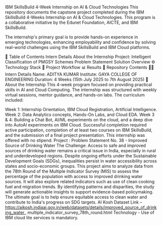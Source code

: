 IBM SkillsBuild 4-Week Internship on AI & Cloud Technologies
This repository documents the capstone project completed during the IBM SkillsBuild 4-Weeks Internship on AI & Cloud Technologies. This program is a collaborative initiative by the Edunet Foundation, AICTE, and IBM SkillsBuild.

The internship's primary goal is to provide hands-on experience in emerging technologies, enhancing employability and confidence by solving real-world challenges using the IBM SkillsBuild and IBM Cloud platforms.

📝 Table of Contents
Intern Details
About the Internship
Project: Intelligent Classification of PMGSY Schemes
Problem Statement
Solution Overview
⚙ Technology Stack
🚀 Project Workflow
📊 Results
📁 Repository Contents
👨‍💻 Intern Details
Name: ADITYA KUMAR
Institute: GAYA COLLEGE OF ENGINEERING
Duration: 4 Weeks (15th July 2025 to 7th August 2025)
📖 About the Internship
This 4-week program focused on providing practical skills in AI and Cloud Computing. The internship was structured with weekly virtual sessions, mentor guidance, and hands-on labs. The curriculum included:

Week 1: Internship Orientation, IBM Cloud Registration, Artificial Intelligence.
Week 2: Data Analytics concepts, Hands-On Labs, and Cloud EDA.
Week 3 & 4: Building a Chat Bot, AI/ML experiments on the cloud, and a deep dive into AutoAI experiments on IBM Cloud.
Successful completion required active participation, completion of at least two courses on IBM SkillsBuild, and the submission of a final project presentation. This internship was offered with no stipend.
Project :
Problem Statement No. 38 - Improved Source of Drinking Water
The Challenge: Access to safe and improved sources of drinking water remains a 
critical issue in India, especially in rural and underdeveloped regions. Despite ongoing 
efforts under the Sustainable Development Goals (SDGs), inequalities persist in water 
accessibility across states and socio-economic groups. This project aims to analyze 
data from the 78th Round of the Multiple Indicator Survey (MIS) to assess the 
percentage of the population with access to improved drinking water sources. It will also 
explore related indicators such as use of clean cooking fuel and migration trends. By 
identifying patterns and disparities, the study will generate actionable insights to support 
evidence-based policymaking. The ultimate goal is to help ensure equitable access to 
clean water and contribute to India's progress on SDG targets.
AI Kosh Dataset Link – 
https://aikosh.indiaai.gov.in/web/datasets/details/improved_source_of_drinking_water_
multiple_indicator_survey_78th_round.html
Technology - Use of IBM cloud lite services is mandatory.
